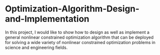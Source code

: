 # Optimization-Algorithm-Design-and-Implementation
In this project, I would like to show how to design as well as implement a general nonlinear constrained optimization algorithm that can be deployed for solving a wide variety of nonlinear constrained optimization problems in science and engineering fields.
